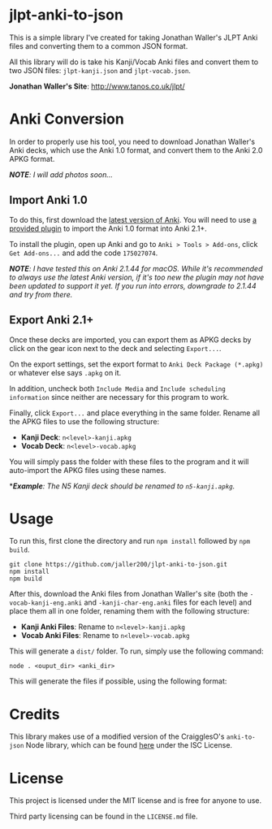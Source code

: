 # jlpt-anki-to-json
This is a simple library I've created for taking Jonathan Waller's JLPT Anki files and converting them to a common JSON format.

All this library will do is take his Kanji/Vocab Anki files and convert them to two JSON files: `jlpt-kanji.json` and `jlpt-vocab.json`.

**Jonathan Waller's Site**: http://www.tanos.co.uk/jlpt/

# Anki Conversion
In order to properly use his tool, you need to download Jonathan Waller's Anki decks, which use the Anki 1.0 format, and convert them to
the Anki 2.0 APKG format.

***NOTE**: I will add photos soon...*

## Import Anki 1.0
To do this, first download the [latest version of Anki](https://apps.ankiweb.net/). You will need to use [a provided plugin](https://ankiweb.net/shared/info/175027074) to import the Anki 1.0 format into Anki 2.1+.

To install the plugin, open up Anki and go to `Anki > Tools > Add-ons`, click `Get Add-ons...` and add the code `175027074`.

***NOTE**: I have tested this on Anki 2.1.44 for macOS. While it's recommended to always use the latest Anki version, if it's too new the plugin may not have been updated to support it yet. If you run into errors, downgrade to 2.1.44 and try from there.*

## Export Anki 2.1+
Once these decks are imported, you can export them as APKG decks by click on the gear icon next to the deck and selecting `Export...`.

On the export settings, set the export format to `Anki Deck Package (*.apkg)` or whatever else says `.apkg` on it.

In addition, uncheck both `Include Media` and `Include scheduling information` since neither are necessary for this program to work.

Finally, click `Export...` and place everything in the same folder. Rename all the APKG files to use the following structure:

* **Kanji Deck**: `n<level>-kanji.apkg`
* **Vocab Deck**: `n<level>-vocab.apkg`

You will simply pass the folder with these files to the program and it will auto-import the APKG files using these names.

****Example**: The N5 Kanji deck should be renamed to `n5-kanji.apkg`.*

# Usage
To run this, first clone the directory and run `npm install` followed by `npm build`.

    git clone https://github.com/jaller200/jlpt-anki-to-json.git
    npm install
    npm build

After this, download the Anki files from Jonathan Waller's site (both the `-vocab-kanji-eng.anki` and `-kanji-char-eng.anki` files for
each level) and place them all in one folder, renaming them with the following structure:

* **Kanji Anki Files**: Rename to `n<level>-kanji.apkg`
* **Vocab Anki Files**: Rename to `n<level>-vocab.apkg`

This will generate a `dist/` folder. To run, simply use the following command:

    node . <ouput_dir> <anki_dir>

This will generate the files if possible, using the following format:

# Credits
This library makes use of a modified version of the CraigglesO's `anki-to-json` Node library, which can be found [here](https://github.com/CraigglesO/anki-to-json/) under the ISC License.

# License
This project is licensed under the MIT license and is free for anyone to use.

Third party licensing can be found in the `LICENSE.md` file.